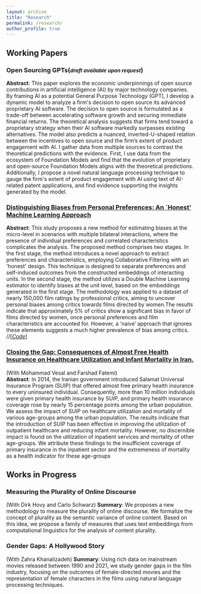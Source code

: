 ```yaml
---
layout: archive
title: "Research"
permalink: /research/
author_profile: true
---
```


## Working Papers

### Open Sourcing GPTs(<small>*draft available upon request*</small>)
__Abstract__:
This paper explores the economic underpinnings of open source contributions in artificial intelligence (AI) by major technology companies. By framing AI as a potential General Purpose Technology (GPT), I develop a dynamic model to analyze a firm's decision to open source its advanced proprietary AI software. The decision to open source is formulated as a trade-off between accelerating software growth and securing immediate financial returns.  The theoretical analysis suggests that firms tend toward a proprietary strategy when their AI software markedly surpasses existing alternatives. The model also predicts a nuanced, inverted-U-shaped relation between the incentives to open source and the firm’s extent of product engagement with AI. I gather data from multiple sources to contrast the theoretical predictions with the evidence. First, I use data from the ecosystem of Foundation Models and find that the evolution of proprietary and open-source Foundation Models aligns with the theoretical predictions. Additionally, I propose a novel natural language processing technique to gauge the firm's extent of product engagement with AI using text of AI-related patent applications, and find evidence supporting the insights generated by the model. 

### [Distinguishing Biases from Personal Preferences: An `Honest' Machine Learning Approach](https://mahyarhabibi.github.io/files/Separating_Biases_from_Preferences_Using_Causal_ML.pdf)
__Abstract__:
This study proposes a new method for estimating biases at the micro-level in scenarios with multiple bilateral interactions, where the presence of individual preferences and correlated characteristics complicates the analysis.  The proposed method comprises two stages. In the first stage, the method introduces a novel approach to extract preferences and characteristics, employing Collaborative Filtering with an 'honest' design. This technique is designed to separate preferences and self-induced outcomes from the constructed embeddings of interacting units. In the second stage, the method utilizes a Double Machine Learning estimator to identify biases at the unit level, based on the embeddings generated in the first stage. The methodology was applied to a dataset of nearly 150,000 film ratings by professional critics, aiming to uncover personal biases among critics towards films directed by women.The results indicate that approximately 5\% of critics show a significant bias in favor of films directed by women, once personal preferences and film characteristics are accounted for. However, a ‘naive’ approach that ignores these elements suggests a much higher prevalence of bias among critics. 
//[[_Code_]](https://github.com/mahyarhabibi/GenderGaps_Hollywood/tree/main/Codes)

### [Closing the Gap: Consequences of Almost Free Health Insurance on Healthcare Utilization and Infant Mortality in Iran.](https://mahyarhabibi.github.io/files/HealthInsurance_2021_1229_MV%20(1).pdf)
(With Mohammad Vesal and Farshad Fatemi) \
__Abstract__:
In 2014, the Iranian government introduced Salamat Universal Insurance Program (SUIP) that offered almost free primary health insurance to every uninsured individual. Consequently, more than 10 million individuals were given primary health insurance by SUIP, and primary health insurance coverage rose by nearly 15 percentage points among the urban population. We assess the impact of SUIP on healthcare utilization and mortality of various age-groups among the urban population. The results indicate that the introduction of SUIP has been effective in improving the utilization of outpatient healthcare and reducing infant mortality. However, no discernible impact is found on the utilization of inpatient services and mortality of other age-groups. We attribute these findings to the insufficient coverage of primary insurance in the inpatient sector and the extremeness of mortality as a health indicator for these age-groups

## Works in Progress
### Measuring the Plurality of Online Discourse
(With Dirk Hovy and Carlo Schwarz)
__Summary__:
We proposes a new methodology to measure the plurality of online discourse. We formalize the concept of plurality as the semantic variance of online content. Based on this idea, we propose a family of measures that uses text embeddings from computational linguistics for the analysis of content plurality.

### Gender Gaps: A Hollywood Story
(With Zahra Khanalizadeh)
__Summary__:
Using rich data on mainstream movies released between 1990 and 2021, we study gender gaps in the film industry, focusing on the outcomes of female-directed movies and the representation of female characters in the films using natural language processing techniques.
